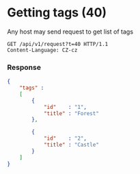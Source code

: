 # Getting tags (40)
Any host may send request to get list of tags

````
GET /api/v1/request?t=40 HTTP/1.1
Content-Language: CZ-cz
````

### Response

```` json
{
    "tags" :
    [
        {
            "id"    : "1",
            "title" : "Forest"
        },

        {
            "id"    : "2",
            "title" : "Castle"
        }
    ]
}
````